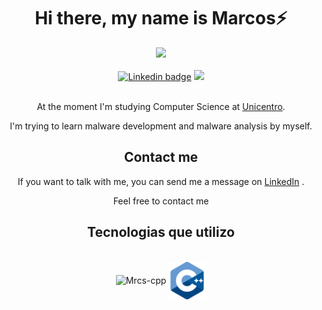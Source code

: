 <div align="center">
  <h1> Hi there, my name is Marcos⚡</h1>
  <div>
    <img src="https://user-images.githubusercontent.com/74038190/212284115-f47cd8ff-2ffb-4b04-b5bf-4d1c14c0247f.gif"> <br><br>
    <a href="https://www.linkedin.com/in/mrcsfranca/"><img src="https://img.shields.io/badge/LinkedIn-0077B5?style=for-the-badge&logo=linkedin&logoColor=white" alt="Linkedin badge"></a>
    <a href="https://codepen.io/MrcsFranca"><img src="https://img.shields.io/badge/Codepen-000000?style=for-the-badge&logo=codepen&logoColor=white"></a> <br> <br>
  </div>
  
  <p>At the moment I'm studying Computer Science at <a href="https://www3.unicentro.br">Unicentro</a>.</p>
  <p>I'm trying to learn malware development and malware analysis by myself.</p>

  <h2>Contact me</h2>
  <p>If you want to talk with me, you can send me a message on <a href="https://www.linkedin.com/in/mrcsfranca/">LinkedIn</a> .</p>
<p>Feel free to contact me</p>
  
  
  <h2>Tecnologias que utilizo</h2>
  
  <div style="display: inline_block"><br>
     <img align="center" alt="Mrcs-cpp" width="60" src="https://cdn.jsdelivr.net/gh/devicons/devicon@latest/icons/git/git-original.svg" />
    <img align="center" alt="Mrcs-cpp" width="60" src="https://raw.githubusercontent.com/devicons/devicon/6910f0503efdd315c8f9b858234310c06e04d9c0/icons/cplusplus/cplusplus-original.svg"> <br>
  </div>
</div>
